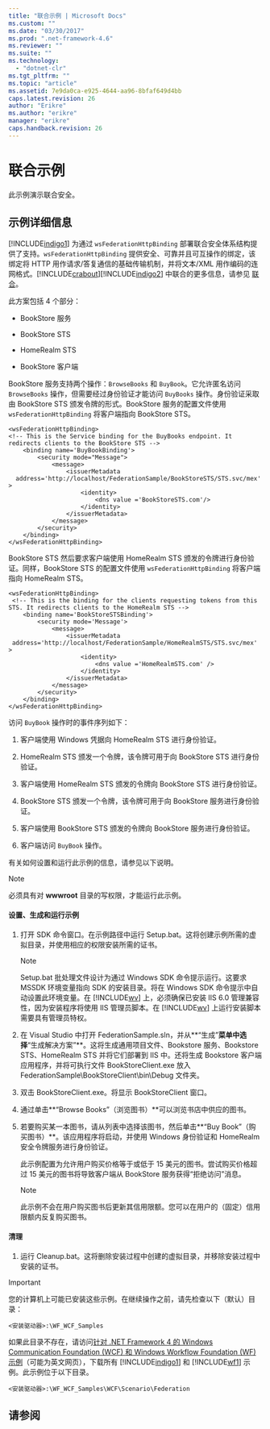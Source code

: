 ```yaml
---
title: "联合示例 | Microsoft Docs"
ms.custom: ""
ms.date: "03/30/2017"
ms.prod: ".net-framework-4.6"
ms.reviewer: ""
ms.suite: ""
ms.technology: 
  - "dotnet-clr"
ms.tgt_pltfrm: ""
ms.topic: "article"
ms.assetid: 7e9da0ca-e925-4644-aa96-8bfaf649d4bb
caps.latest.revision: 26
author: "Erikre"
ms.author: "erikre"
manager: "erikre"
caps.handback.revision: 26
---
```

# 联合示例
此示例演示联合安全。  
  
## 示例详细信息  
 [!INCLUDE[indigo1](../../../../includes/indigo1-md.md)] 为通过 `wsFederationHttpBinding` 部署联合安全体系结构提供了支持。`wsFederationHttpBinding` 提供安全、可靠并且可互操作的绑定，该绑定将 HTTP 用作请求\/答复通信的基础传输机制，并将文本\/XML 用作编码的连网格式。[!INCLUDE[crabout](../../../../includes/crabout-md.md)][!INCLUDE[indigo2](../../../../includes/indigo2-md.md)] 中联合的更多信息，请参见 [联合](../../../../docs/framework/wcf/feature-details/federation.md)。  
  
 此方案包括 4 个部分：  
  
-   BookStore 服务  
  
-   BookStore STS  
  
-   HomeRealm STS  
  
-   BookStore 客户端  
  
 BookStore 服务支持两个操作：`BrowseBooks` 和 `BuyBook`。它允许匿名访问 `BrowseBooks` 操作，但需要经过身份验证才能访问 `BuyBooks` 操作。身份验证采取由 BookStore STS 颁发令牌的形式。BookStore 服务的配置文件使用 `wsFederationHttpBinding` 将客户端指向 BookStore STS。  
  
```  
<wsFederationHttpBinding>  
<!-- This is the Service binding for the BuyBooks endpoint. It redirects clients to the BookStore STS -->  
    <binding name='BuyBookBinding'>  
        <security mode="Message">  
            <message>  
                <issuerMetadata  
  address='http://localhost/FederationSample/BookStoreSTS/STS.svc/mex' >  
                    <identity>  
                        <dns value ='BookStoreSTS.com'/>  
                    </identity>  
                </issuerMetadata>  
            </message>  
        </security>  
    </binding>  
</wsFederationHttpBinding>  
```  
  
 BookStore STS 然后要求客户端使用 HomeRealm STS 颁发的令牌进行身份验证。同样，BookStore STS 的配置文件使用 `wsFederationHttpBinding` 将客户端指向 HomeRealm STS。  
  
```  
<wsFederationHttpBinding>  
 <!-- This is the binding for the clients requesting tokens from this STS. It redirects clients to the HomeRealm STS -->  
    <binding name='BookStoreSTSBinding'>  
        <security mode='Message'>  
            <message>  
                <issuerMetadata  
 address='http://localhost/FederationSample/HomeRealmSTS/STS.svc/mex' >  
                    <identity>  
                        <dns value ='HomeRealmSTS.com' />  
                    </identity>  
                </issuerMetadata>  
            </message>  
        </security>  
    </binding>  
</wsFederationHttpBinding>  
```  
  
 访问 `BuyBook` 操作时的事件序列如下：  
  
1.  客户端使用 Windows 凭据向 HomeRealm STS 进行身份验证。  
  
2.  HomeRealm STS 颁发一个令牌，该令牌可用于向 BookStore STS 进行身份验证。  
  
3.  客户端使用 HomeRealm STS 颁发的令牌向 BookStore STS 进行身份验证。  
  
4.  BookStore STS 颁发一个令牌，该令牌可用于向 BookStore 服务进行身份验证。  
  
5.  客户端使用 BookStore STS 颁发的令牌向 BookStore 服务进行身份验证。  
  
6.  客户端访问 `BuyBook` 操作。  
  
 有关如何设置和运行此示例的信息，请参见以下说明。  
  
> [!NOTE]
>  必须具有对 **wwwroot** 目录的写权限，才能运行此示例。  
  
#### 设置、生成和运行示例  
  
1.  打开 SDK 命令窗口。在示例路径中运行 Setup.bat。这将创建示例所需的虚拟目录，并使用相应的权限安装所需的证书。  
  
    > [!NOTE]
    >  Setup.bat 批处理文件设计为通过 Windows SDK 命令提示运行。这要求 MSSDK 环境变量指向 SDK 的安装目录。将在 Windows SDK 命令提示中自动设置此环境变量。在 [!INCLUDE[wv](../../../../includes/wv-md.md)] 上，必须确保已安装 IIS 6.0 管理兼容性，因为安装程序将使用 IIS 管理员脚本。在 [!INCLUDE[wv](../../../../includes/wv-md.md)] 上运行安装脚本需要具有管理员特权。  
  
2.  在 Visual Studio 中打开 FederationSample.sln，并从**“生成”**菜单中选择**“生成解决方案”**。这将生成通用项目文件、Bookstore 服务、Bookstore STS、HomeRealm STS 并将它们部署到 IIS 中。还将生成 Bookstore 客户端应用程序，并将可执行文件 BookStoreClient.exe 放入 FederationSample\\BookStoreClient\\bin\\Debug 文件夹。  
  
3.  双击 BookStoreClient.exe。将显示 BookStoreClient 窗口。  
  
4.  通过单击**“Browse Books”（浏览图书）**可以浏览书店中供应的图书。  
  
5.  若要购买某一本图书，请从列表中选择该图书，然后单击**“Buy Book”（购买图书）**。该应用程序将启动，并使用 Windows 身份验证和 HomeRealm 安全令牌服务进行身份验证。  
  
     此示例配置为允许用户购买价格等于或低于 15 美元的图书。尝试购买价格超过 15 美元的图书将导致客户端从 BookStore 服务获得“拒绝访问”消息。  
  
    > [!NOTE]
    >  此示例不会在用户购买图书后更新其信用限额。您可以在用户的（固定）信用限额内反复购买图书。  
  
#### 清理  
  
1.  运行 Cleanup.bat。这将删除安装过程中创建的虚拟目录，并移除安装过程中安装的证书。  
  
> [!IMPORTANT]
>  您的计算机上可能已安装这些示例。在继续操作之前，请先检查以下（默认）目录：  
>   
>  `<安装驱动器>:\WF_WCF_Samples`  
>   
>  如果此目录不存在，请访问[针对 .NET Framework 4 的 Windows Communication Foundation \(WCF\) 和 Windows Workflow Foundation \(WF\) 示例](http://go.microsoft.com/fwlink/?LinkId=150780)（可能为英文网页），下载所有 [!INCLUDE[indigo1](../../../../includes/indigo1-md.md)] 和 [!INCLUDE[wf1](../../../../includes/wf1-md.md)] 示例。此示例位于以下目录。  
>   
>  `<安装驱动器>:\WF_WCF_Samples\WCF\Scenario\Federation`  
  
## 请参阅